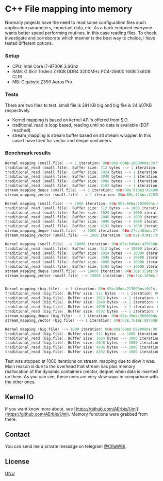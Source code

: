 # C++ File mapping into memory

Normally projects have the need to read some configuration files such application parameters, important data, etc. As a back endpoint
everyone wants better speed performing routines, in this case reading files. To check, investigate and corroborate which manner is the
best way to choice, I have tested different options.

### **Setup**

- CPU: Intel Core i7-9700K 3.6Ghz
- RAM: G.Skill Trident Z RGB DDR4 3200MHz PC4-25600 16GB 2x8GB CL16
- MB: Gigabyte Z390 Aorus Pro

### **Tests**

There are two files to test. small file is 391 KB big and big file is 24.607KB respectively.

- Kernel mapping is based on kernel API's offered from S.O.
- traditional_read is loop based, reading until no data is available (EOF reached).
- stream_mapping is stream buffer based on stl stream wrapper. In this case I have tried for vector and deque containers.

### **Benchmark results**

```cpp
Kernel mapping (small.file) --> 1 iteration: 00m:00s:00ms:160000ns:00?s:
traditional_read (small.file). Buffer size: 512 bytes --> 1 iteration: 00m:00s:00ms:495000ns:00?s:
traditional_read (small.file). Buffer size: 1024 bytes --> 1 iteration: 00m:00s:00ms:274000ns:00?s:
traditional_read (small.file). Buffer size: 2048 bytes --> 1 iteration: 00m:00s:00ms:231000ns:00?s:
traditional_read (small.file). Buffer size: 4096 bytes --> 1 iteration: 00m:00s:00ms:212000ns:00?s:
traditional_read (small.file). Buffer size: 8192 bytes --> 1 iteration: 00m:00s:00ms:206000ns:00?s:
stream_mapping_deque (small.file) --> 1 iteration: 00m:00s:516ms:424000ns:00?s:
stream_mapping_vector (small.file) --> 1 iteration: 00m:00s:124ms:428200ns:00?s:

Kernel mapping (small.file) --> 1000 iteration: 00m:00s:66ms:592000ns:00?s:
traditional_read (small.file). Buffer size: 512 bytes --> 1000 iteration: 00m:00s:294ms:864000ns:00?s:
traditional_read (small.file). Buffer size: 1024 bytes --> 1000 iteration: 00m:00s:239ms:86000ns:00?s:
traditional_read (small.file). Buffer size: 2048 bytes --> 1000 iteration: 00m:00s:205ms:902000ns:00?s:
traditional_read (small.file). Buffer size: 4096 bytes --> 1000 iteration: 00m:00s:192ms:53000ns:00?s:
traditional_read (small.file). Buffer size: 8192 bytes --> 1000 iteration: 00m:00s:184ms:625000ns:00?s:
stream_mapping_deque (small.file) --> 1000 iteration: 08m:27s:481ms:271900ns:00?s:
stream_mapping_vector (small.file) --> 1000 iteration: 02m:02s:97ms:739500ns:00?s:

Kernel mapping (small.file) --> 10000 iteration: 00m:00s:649ms:439000ns:00?s:
traditional_read (small.file). Buffer size: 512 bytes --> 10000 iteration: 00m:02s:884ms:373000ns:00?s:
traditional_read (small.file). Buffer size: 1024 bytes --> 10000 iteration: 00m:02s:294ms:856000ns:00?s:
traditional_read (small.file). Buffer size: 2048 bytes --> 10000 iteration: 00m:02s:15ms:295000ns:00?s:
traditional_read (small.file). Buffer size: 4096 bytes --> 10000 iteration: 00m:01s:932ms:788000ns:00?s:
traditional_read (small.file). Buffer size: 8192 bytes --> 10000 iteration: 00m:01s:834ms:6000ns:00?s:
stream_mapping_deque (small.file) --> 10000 iteration: 84m:28s:351ms:587200ns:00?s:
stream_mapping_vector (small.file) --> 10000 iteration: 20m:32s:105ms:739000ns:00?s:


Kernel mapping (big.file) --> 1 iteration: 00m:00s:00ms:213000ns:00?s:
traditional_read (big.file). Buffer size: 512 bytes --> 1 iteration: 00m:00s:19ms:635000ns:00?s:
traditional_read (big.file). Buffer size: 1024 bytes --> 1 iteration: 00m:00s:15ms:968000ns:00?s:
traditional_read (big.file). Buffer size: 2048 bytes --> 1 iteration: 00m:00s:13ms:960000ns:00?s:
traditional_read (big.file). Buffer size: 4096 bytes --> 1 iteration: 00m:00s:13ms:643000ns:00?s:
traditional_read (big.file). Buffer size: 8192 bytes --> 1 iteration: 00m:00s:12ms:875000ns:00?s:
stream_mapping_deque (big.file) --> 1 iteration: 00m:32s:39ms:906600ns:00?s:
stream_mapping_vector (big.file) --> 1 iteration: 00m:07s:761ms:89700ns:00?s:

Kernel mapping (big.file) --> 1000 iteration: 00m:00s:65ms:682000ns:00?s:
traditional_read (big.file). Buffer size: 512 bytes --> 1000 iteration: 00m:19s:296ms:127000ns:00?s:
traditional_read (big.file). Buffer size: 1024 bytes --> 1000 iteration: 00m:15s:614ms:265000ns:00?s:
traditional_read (big.file). Buffer size: 2048 bytes --> 1000 iteration: 00m:13s:792ms:902000ns:00?s:
traditional_read (big.file). Buffer size: 4096 bytes --> 1000 iteration: 00m:13s:470ms:364000ns:00?s:
traditional_read (big.file). Buffer size: 8192 bytes --> 1000 iteration: 00m:12s:945ms:756000ns:00?s:
```

Test was stopped at 1000 iterations on stream_mapping due to slow it was. 
Main reason is due to the overhead that stream has plus memory reallocation of the dynamic containers (vector, deque) when data is inserted on them.
As you can see, these ones are very slow ways in comparison with the other ones.


## Kernel IO

If you want know more about, see [https://github.com/AErbis/Umi](https://github.com/AErbis/Umi).
Memory functions were grabbed from there.

## Contact

You can send me a private message on telegram [@CRaW69](https://t.me/CRaW69).

## License

[GNU](LICENSE.md)











